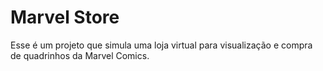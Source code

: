 # Marvel Store

Esse é um projeto que simula uma loja virtual para visualização e compra de quadrinhos da Marvel Comics.
